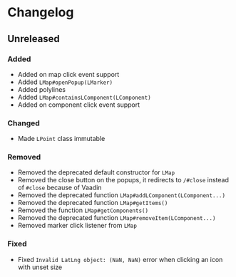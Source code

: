 # Changelog

## Unreleased

### Added

- Added on map click event support
- Added `LMap#openPopup(LMarker)`
- Added polylines
- Added `LMap#containsLComponent(LComponent)`
- Added on component click event support

### Changed

- Made `LPoint` class immutable

### Removed

- Removed the deprecated default constructor for `LMap`
- Removed the close button on the popups, it redirects to `/#close` instead
  of `#close` because of Vaadin
- Removed the deprecated function `LMap#addLComponent(LComponent...)`
- Removed the deprecated function `LMap#getItems()`
- Removed the function `LMap#getComponents()`
- Removed the deprecated function `LMap#removeItem(LComponent...)`
- Removed marker click listener from `LMap`

### Fixed

- Fixed `Invalid LatLng object: (NaN, NaN)` error when clicking an icon with
  unset size
